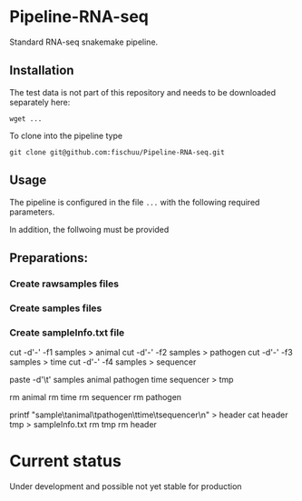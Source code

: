# Pipeline-RNA-seq
Standard RNA-seq snakemake pipeline.

## Installation
The test data is not part of this repository and needs to be downloaded separately here:
 
```
wget ...
```

To clone into the pipeline type

```
git clone git@github.com:fischuu/Pipeline-RNA-seq.git
```
## Usage
The pipeline is configured in the file `...` with the following required parameters.

In addition, the follwoing must be provided

## Preparations:

### Create rawsamples files

### Create samples files

### Create sampleInfo.txt file
cut -d'-' -f1 samples > animal
cut -d'-' -f2 samples > pathogen
cut -d'-' -f3 samples > time
cut -d'-' -f4 samples > sequencer


paste -d'\t' samples animal pathogen time sequencer > tmp

rm animal
rm time
rm sequencer
rm pathogen

printf "sample\tanimal\tpathogen\ttime\tsequencer\n" > header
cat header tmp > sampleInfo.txt
rm tmp
rm header

# Current status
Under development and possible not yet stable for production
